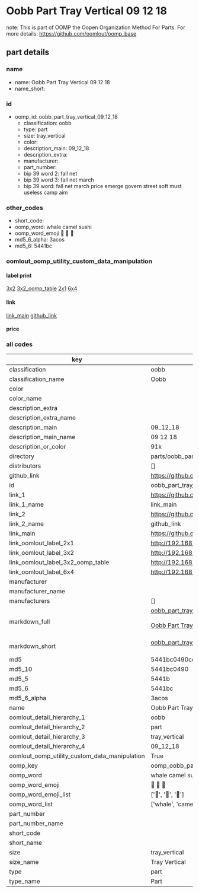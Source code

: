 # Oobb Part Tray Vertical 09 12 18  

note: This is part of OOMP the Oopen Organization Method For Parts. For more details: https://github.com/oomlout/oomp_base

##  part details





### name
* name: Oobb Part Tray Vertical 09 12 18
* name_short: 
### id
* oomp_id: oobb_part_tray_vertical_09_12_18
  * classification: oobb
  * type: part
  * size: tray_vertical
  * color: 
  * description_main: 09_12_18
  * description_extra: 
  * manufacturer: 
  * part_number: 
  * bip 39 word 2: fall net
  * bip 39 word 3: fall net march
  * bip 39 word: fall net march price emerge govern street soft must useless camp aim

### other_codes
* short_code: 
* oomp_word: whale camel sushi
* oomp_word_emoji :whale: :camel: :sushi:
* md5_6_alpha: 3acos
* md5_6: 5441bc






### oomlout_oomp_utility_custom_data_manipulation
#### label print
[3x2](http://192.168.1.245:1112/?label=oomp%203acos)
[3x2_oomp_table](http://192.168.1.107:1112/?label=oomp%203acos)
[2x1](http://192.168.1.242:1112/?label=oomp%203acos)
[6x4](http://192.168.1.55:1112/?label=oomp%203acos)    

#### link

[link_main](https://github.com/oomlout/oomlout_oomp_current_version_messy/tree/main/parts/oobb_part_tray_vertical_09_12_18) [github_link](https://github.com/oomlout/oomlout_oomp_part_src/tree/main/parts/oobb_part_tray_vertical_09_12_18)                             

#### price







### all codes 
| key | value |  
| --- | --- |  
| classification | oobb |  
| classification_name | Oobb |  
| color |  |  
| color_name |  |  
| description_extra |  |  
| description_extra_name |  |  
| description_main | 09_12_18 |  
| description_main_name | 09 12 18 |  
| description_or_color | 91k |  
| directory | parts/oobb_part_tray_vertical_09_12_18 |  
| distributors | [] |  
| github_link | https://github.com/oomlout/oomlout_oomp_part_src/tree/main/parts/oobb_part_tray_vertical_09_12_18 |  
| id | oobb_part_tray_vertical_09_12_18 |  
| link_1 | https://github.com/oomlout/oomlout_oomp_current_version_messy/tree/main/parts/oobb_part_tray_vertical_09_12_18 |  
| link_1_name | link_main |  
| link_2 | https://github.com/oomlout/oomlout_oomp_part_src/tree/main/parts/oobb_part_tray_vertical_09_12_18 |  
| link_2_name | github_link |  
| link_main | https://github.com/oomlout/oomlout_oomp_current_version_messy/tree/main/parts/oobb_part_tray_vertical_09_12_18 |  
| link_oomlout_label_2x1 | http://192.168.1.242:1112/?label=oomp%203acos |  
| link_oomlout_label_3x2 | http://192.168.1.245:1112/?label=oomp%203acos |  
| link_oomlout_label_3x2_oomp_table | http://192.168.1.107:1112/?label=oomp%203acos |  
| link_oomlout_label_6x4 | http://192.168.1.55:1112/?label=oomp%203acos |  
| manufacturer |  |  
| manufacturer_name |  |  
| manufacturers | [] |  
| markdown_full | [oobb_part_tray_vertical_09_12_18](https://github.com/oomlout/oomlout_oomp_current_version_messy/tree/main/parts/oobb_part_tray_vertical_09_12_18)<br>[](https://github.com/oomlout/oomlout_oomp_current_version_messy/tree/main/parts/oobb_part_tray_vertical_09_12_18)<br>[Oobb Part Tray Vertical 09 12 18](https://github.com/oomlout/oomlout_oomp_current_version_messy/tree/main/parts/oobb_part_tray_vertical_09_12_18)<br><br> |  
| markdown_short | [oobb_part_tray_vertical_09_12_18](https://github.com/oomlout/oomlout_oomp_current_version_messy/tree/main/parts/oobb_part_tray_vertical_09_12_18)<br><br> |  
| md5 | 5441bc0490ce5add94245aa70fa52a91 |  
| md5_10 | 5441bc0490 |  
| md5_5 | 5441b |  
| md5_6 | 5441bc |  
| md5_6_alpha | 3acos |  
| name | Oobb Part Tray Vertical 09 12 18 |  
| oomlout_detail_hierarchy_1 | oobb |  
| oomlout_detail_hierarchy_2 | part |  
| oomlout_detail_hierarchy_3 | tray_vertical |  
| oomlout_detail_hierarchy_4 | 09_12_18 |  
| oomlout_oomp_utility_custom_data_manipulation | True |  
| oomp_key | oomp_oobb_part_tray_vertical_09_12_18 |  
| oomp_word | whale camel sushi |  
| oomp_word_emoji | :whale: :camel: :sushi: |  
| oomp_word_emoji_list | [':whale:', ':camel:', ':sushi:'] |  
| oomp_word_list | ['whale', 'camel', 'sushi'] |  
| part_number |  |  
| part_number_name |  |  
| short_code |  |  
| short_name |  |  
| size | tray_vertical |  
| size_name | Tray Vertical |  
| type | part |  
| type_name | Part |  
